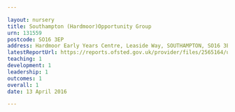 ```yaml
---

layout: nursery
title: Southampton (Hardmoor)Opportunity Group
urn: 131559
postcode: SO16 3EP
address: Hardmoor Early Years Centre, Leaside Way, SOUTHAMPTON, SO16 3EP
latestReportUrl: https://reports.ofsted.gov.uk/provider/files/2565164/urn/131559.pdf
teaching: 1
development: 1
leadership: 1
outcomes: 1
overall: 1
date: 13 April 2016

---
```


